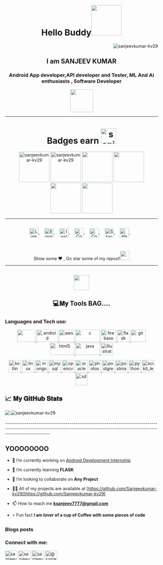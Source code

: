 <h1 align="center">Hello Buddy<img src="https://media.tenor.com/images/834bbe5a3c03f8bbaddf12e0f6efd736/tenor.gif" width="100px"> </h1>
<p align="right"> <img src="https://komarev.com/ghpvc/?username=sanjeevkumar-kv29&label=Profile%20views&color=0e75b6&style=flat" alt="sanjeevkumar-kv29" /> </p>
<h2 align="center">I am SANJEEV KUMAR</h2>
<h3 align="center">Android App developer,API developer and Tester, ML And Ai enthusiasts , Software Developer</h3>

<p align="center"><img src="https://media.tenor.com/images/fb3105fcd128325af95a4af2b00392d2/tenor.gif" width="75px"/></a> </p>

------------------------------------------------------------------------------------------------------------------------------------------------------------------------------------

<h1 align="center">Badges earn   <img src="https://media.tenor.com/images/72498be73fffc7eb902b97d0e64487f7/tenor.gif" alt="sanjeevkumar-kv29" width="50" height"50" /></h1>

<p align="center"><a href="https://dev.to/sanjeevkumar"><img src="https://res.cloudinary.com/practicaldev/image/fetch/s--qGA1czZ9--/c_limit,f_auto,fl_progressive,q_80,w_250/https://dev-to-uploads.s3.amazonaws.com/uploads/badge/badge_image/80/hacktoberfest2020-badge_2.png" alt="sanjeevkumar-kv29" width="100" height"100" /></a> <a href="https://dev.to/sanjeevkumar"><img src="https://juststickers.in/wp-content/uploads/2017/04/dev-badge.png" alt="sanjeevkumar-kv29" width="100" height"100" /></a><a href="https://images.credly.com/size/680x680/images/28944969-813a-43b9-944f-7910111ce764/Professional_Certificate_-_Data_Science.png" alt="sanjeevkumar-kv29" width="100" height"100" /></a>  <a href="https://www.youracclaim.com/badges/ce748325-75ce-47e2-adf4-a3c8d48c9c3d/public_url"><img src="https://images.youracclaim.com/size/680x680/images/5ae9bf9e-da6e-4cec-82eb-d2b4cfea9751/Machine_Learning_with_Python.png" width="100" height"100" /></a> <a href="https://www.youracclaim.com/badges/ce748325-75ce-47e2-adf4-a3c8d48c9c3d/public_url"><img src="https://images.youracclaim.com/size/680x680/images/60f2e1e1-1b74-4dc0-a24b-cd08b460c12d/Applied_Data_Science_Capstone.png" width="100" height"100" /></a><a href="https://www.youracclaim.com/badges/ce748325-75ce-47e2-adf4-a3c8d48c9c3d/public_url"><img src="https://images.youracclaim.com/size/680x680/images/76326afb-199d-4250-a74f-01bc86dda118/Cognitive_Class_-_Data_Visual_w_Python.png" width="100" height"100" /></a> <a href="https://www.youracclaim.com/badges/ce748325-75ce-47e2-adf4-a3c8d48c9c3d/public_url"><img src="https://images.youracclaim.com/size/220x220/images/fa39f4f0-174a-4886-b821-6a37d42b8b3a/Cognitive_Class_-_Data_Analysis_w_Python.png" width="100" height"100" /></a> </p>




-------------------------------------------------------------------------------------------------------------------------------------------------------------------------------------
<br>  

<div align="center">
<a href="https://www.linkedin.com/in/sanjeev-kumarkv29/">
  <img align="center" alt="LinkdeIN" width="30px" src="https://cdn.jsdelivr.net/npm/simple-icons@v3/icons/linkedin.svg" />
</a>&nbsp;&nbsp;&nbsp;

<a href="mailto:sanjeevkumar.kv29@gmail.com">
  <img align="center" alt="Email" width="30px" src="https://cdn.jsdelivr.net/npm/simple-icons@3.11.0/icons/gmail.svg" />
</a>&nbsp;&nbsp;&nbsp;

<a href="https://www.instagram.com/its_sanj_yrr/">
  <img align="center" alt="Instagram" width="30px" src="https://cdn.jsdelivr.net/npm/simple-icons@v3/icons/instagram.svg" />
</a>&nbsp;&nbsp;&nbsp;

<a href="https://www.codechef.com/users/divine_coder">
  <img align="center" alt="Codechef" width="30px" src="https://cdn.jsdelivr.net/npm/simple-icons@v3/icons/codechef.svg" />
</a>&nbsp;&nbsp;&nbsp;

<a href="https://auth.geeksforgeeks.org/user/sanjeevkumar2904/practice/">
  <img align="center" alt="Codechef" width="30px" src="https://cdn.jsdelivr.net/npm/simple-icons@3.12.1/icons/geeksforgeeks.svg" />
</a>&nbsp;&nbsp;&nbsp;

<a href="https://stackoverflow.com/users/14890738/sanjeev-kumar">
  <img align="center" alt="Stackoverflow" width="30px" src="https://cdn.jsdelivr.net/npm/simple-icons@3.11.0/icons/stackoverflow.svg" />
</a>&nbsp;&nbsp;&nbsp;

<a href="https://www.hackerrank.com/sanjeev_JEC">
  <img align="center" alt="Hackerrank" width="30px" src="https://cdn.jsdelivr.net/npm/simple-icons@v3/icons/hackerrank.svg" />
</a>&nbsp;&nbsp;&nbsp;
</div>

&nbsp;&nbsp;&nbsp;
<div align="center">Show some ❤️ , Go star some of my repos!!<img src="https://emojis.slackmojis.com/emojis/images/1593555389/9579/blob_excited.gif?1593555389" width="30px"></div>


--------------------------------------------------------------------------------------------------------------------------------------------------------------------------------------


<br>  

<div align="center">
<img src="https://emojis.slackmojis.com/emojis/images/1586280906/8541/computercat.gif?1586280906" width="50px"> <h2>💻𝐌𝐲 Tools BAG....<h2>

<h3 align="left">Languages and Tech use:</h3>
<p align="left"> 
  
<a href="https://developer.android.com" target="_blank"> <img src="https://tech.pelmorex.com/wp-content/uploads/2020/10/flutter.png" width="60" height="40"/> </a> <a href="https://developer.android.com" target="_blank"> <img src="https://drive.google.com/file/d/1EW2ddUiKkyYWBBbYKSVf8X0CmnvK47v3/view" alt="android" width="70" height="40"/> </a> <a href="https://aws.amazon.com" target="_blank"> <img src="https://openvpn.net/wp-content/uploads/2018/04/awscloud.svg" alt="aws" width="50" height="40"/> </a> <a href="https://www.cprogramming.com/" target="_blank"> <img src="https://miro.medium.com/max/1025/1*t1ArNNbqcjVJaZpHFYGW-w.png" alt="c" width="80" height="40"/> </a><a href="https://firebase.google.com/" target="_blank"> <img src="https://www.vectorlogo.zone/logos/firebase/firebase-icon.svg" alt="firebase" width="50" height="40"/> </a><a href="https://flask.palletsprojects.com/" target="_blank"> <img src="https://www.vectorlogo.zone/logos/pocoo_flask/pocoo_flask-icon.svg" alt="flask" width="40" height="40"/> </a><a href="https://git-scm.com/" target="_blank"> <img src="https://www.vectorlogo.zone/logos/git-scm/git-scm-icon.svg" alt="git" width="50" height="40"/> </a> <a href="https://www.w3.org/html/" target="_blank"> <img src="https://miro.medium.com/max/875/1*lJ32Bl-lHWmNMUSiSq17gQ.png" alt="html5" width="80" height="40"/> <a href="https://www.java.com" target="_blank"> <img src="https://miro.medium.com/max/3000/1*E33cY532teMP2T6XvL-_3g.png" alt="java" width="80" height="40"/> </a></a> <a href="https://www.adobe.com/in/products/illustrator.html" target="_blank"> <img src="https://www.vectorlogo.zone/logos/adobe_illustrator/adobe_illustrator-icon.svg" alt="illustrator" width="40" height="40"/> </a> 


<a href="https://kotlinlang.org" target="_blank"> <img src="https://www.vectorlogo.zone/logos/kotlinlang/kotlinlang-icon.svg" alt="kotlin" width="40" height="40"/> </a> <a href="https://www.linux.org/" target="_blank"> <img src="https://devicons.github.io/devicon/devicon.git/icons/linux/linux-original.svg" alt="linux" width="40" height="40"/> </a> <a href="https://www.mongodb.com/" target="_blank"> <img src="https://devicons.github.io/devicon/devicon.git/icons/mongodb/mongodb-original-wordmark.svg" alt="mongodb" width="40" height="40"/> </a> <a href="https://www.mysql.com/" target="_blank"> <img src="https://devicons.github.io/devicon/devicon.git/icons/mysql/mysql-original-wordmark.svg" alt="mysql" width="40" height="40"/> </a> <a href="https://opencv.org/" target="_blank"> <img src="https://www.vectorlogo.zone/logos/opencv/opencv-icon.svg" alt="opencv" width="40" height="40"/> </a> <a href="https://www.oracle.com/" target="_blank"> <img src="https://devicons.github.io/devicon/devicon.git/icons/oracle/oracle-original.svg" alt="oracle" width="40" height="40"/> </a> <a href="https://www.photoshop.com/en" target="_blank"> <img src="https://devicons.github.io/devicon/devicon.git/icons/photoshop/photoshop-plain.svg" alt="photoshop" width="40" height="40"/> </a> <a href="https://www.postgresql.org" target="_blank"> <img src="https://devicons.github.io/devicon/devicon.git/icons/postgresql/postgresql-original-wordmark.svg" alt="postgresql" width="40" height="40"/> </a> <a href="https://postman.com" target="_blank"> <img src="https://www.vectorlogo.zone/logos/getpostman/getpostman-icon.svg" alt="postman" width="40" height="40"/> </a> <a href="https://www.python.org" target="_blank"> <img src="https://devicons.github.io/devicon/devicon.git/icons/python/python-original.svg" alt="python" width="40" height="40"/> </a> <a href="https://scikit-learn.org/" target="_blank"> <img src="https://upload.wikimedia.org/wikipedia/commons/0/05/Scikit_learn_logo_small.svg" alt="scikit_learn" width="40" height="40"/> </a> <a href="https://www.adobe.com/products/xd.html" target="_blank"> <img src="https://cdn.worldvectorlogo.com/logos/adobe-xd.svg" alt="xd" width="40" height="40"/> </a> </p>

</div>
  
## 📈 𝐌𝐲 𝐆𝐢𝐭𝐇𝐮𝐛 𝐒𝐭𝐚𝐭𝐬
<div>
  <img  align="left" src="https://github-readme-stats.vercel.app/api/top-langs/?username=sanjeevkumar-kv29&show_icons=true&theme=light" />
  <img align="left" src="https://github-readme-stats.vercel.app/api?username=sanjeevkumar-kv29&show_icons=true&locale=en" alt="sanjeevkumar-kv29" /></p>
  
</div>

<br>
<br>
<div >
-----------------------------------------------------------------------------------------------------------------------------------------------------------------------------------

  
## YOOOOOOOO

- 🔭 I’m currently working on [Android Development Internship](https://github.com/Sanjeevkumar-kv29/VD)

- 🌱 I’m currently learning **FLASK**

- 👯 I’m looking to collaborate on **Any Project**

- 👨‍💻 All of my projects are available at [https://github.com/Sanjeevkumar-kv29](https://github.com/Sanjeevkumar-kv29)

- 📫 How to reach me **ksanjeev7777@gmail.com**

- ⚡ Fun fact **I am lover of a cup of Coffee with some pieces of code**

</div>

### Blogs posts
<!-- BLOG-POST-LIST:START -->
<!-- BLOG-POST-LIST:END -->


<h3 align="left">Connect with me:</h3>
<p align="left">
<a href="https://dev.to/sanjeevkumar" target="blank"><img align="center" src="https://cdn.jsdelivr.net/npm/simple-icons@3.0.1/icons/dev-dot-to.svg" alt="sanjeevkumar" height="30" width="40" /></a>
<a href="https://linkedin.com/in/sanjeev-kumarkv29" target="blank"><img align="center" src="https://cdn.jsdelivr.net/npm/simple-icons@3.0.1/icons/linkedin.svg" alt="sanjeev-kumarkv29" height="30" width="40" /></a>
<a href="https://fb.com/sanjeevk1234" target="blank"><img align="center" src="https://cdn.jsdelivr.net/npm/simple-icons@3.0.1/icons/facebook.svg" alt="sanjeevkumar1234" height="30" width="40" /></a>
<a href="https://www.hackerrank.com/@sanjeev_jec" target="blank"><img align="center" src="https://cdn.jsdelivr.net/npm/simple-icons@3.0.1/icons/hackerrank.svg" alt="@sanjeev_jec" height="30" width="40" /></a>
</p>




